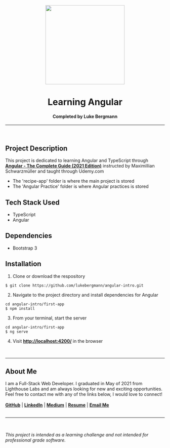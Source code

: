 <!-- TITLE -->
<div align="center">
<span><img src="https://angular.io/assets/images/logos/angularjs/AngularJS-Shield.svg" height=250 ></span>
<h1>Learning Angular</h1>
<h4>Completed by Luke Bergmann</h4>
<hr>
</div>
<br>

<!-- Project Description -->
## Project Description
This project is dedicated to learning Angular and TypeScript through [**Angular - The Complete Guide (2021 Edition)**](https://www.udemy.com/course/the-complete-guide-to-angular-2/) instructed by Maximillian Schwarzmüller and taught through Udemy.com

- The 'recipe-app' folder is where the main project is stored
- The 'Angular Practice' folder is where Angular practices is stored


<!-- Tech Stack-->
## Tech Stack Used
- TypeScript
- Angular
## Dependencies
- Bootstrap 3 

<!-- Installation -->
## Installation

1. Clone or download the respository

```
$ git clone https://github.com/lukebergmann/angular-intro.git
```

2. Navigate to the project directory and install dependencies for Angular

```
cd angular-intro/first-app
$ npm install
```

3. From your terminal, start the server
```
cd angular-intro/first-app
$ ng serve
```

4.  Visit [**http://localhost:4200/**](http://localhost:4200/) in the browser

<div>
<br>
<hr>
</div>

<!-- About Me -->
## About Me
I am a Full-Stack Web Developer. I graduated in May of 2021 from Lighthouse Labs and am always looking for new and exciting opportunities. 
 Feel free to contact me with any of the links below, I would love to connect!  
<br>
[**GitHub**](https://github.com/lukebergmann) |
[**LinkedIn**](https://www.linkedin.com/in/lukebergmann/) |
[**Medium**](https://lukebergmann.medium.com/) |
[**Resume**](https://resume.creddle.io/resume/cjafkgbdg6l) |
[**Email Me**](mailto:lukebergmann0@gmail.com?subject=%20Let's%20Connect!)
<br>
<br>
<hr>
<br>

*This project is intended as a learning challenge and not intended for professional grade software.*



